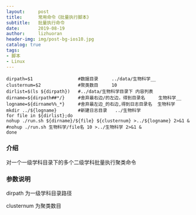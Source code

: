```yaml
---
layout:     post
title:      常用命令《批量执行脚本》
subtitle:   批量执行命令
date:       2019-08-19
author:     lizhuoran
header-img: img/post-bg-ios10.jpg
catalog: true
tags:
- 脚本
- Linux
---
```

```
dirpath=$1                 #数据目录     ../data/生物科学__
clusternum=$2              #聚类数目     10
dirlist=$(ls ${dirpath})   #../data/生物科学目录下 内容列表
dirname=${dirpath##*/}     #舍弃最右边/的左边，得到目录名     生物科学__
logname=${dirname%%_*}     #舍弃最左边_的右边,得到日志目录名  生物科学  
mkdir ../${logname}        #新建日志目录   ../生物科学
for file in ${dirlist};do
nohup ./run.sh ${dirname}/${file} ${clusternum} >../${logname} 2>&1 &
#nohup ./run.sh 生物科学/file名 10 >../生物科学 2>&1 &
done
```

### 介绍

对一个一级学科目录下的多个二级学科批量执行聚类命令

### 参数说明

dirpath 为一级学科目录路径

clusternum 为聚类数目
